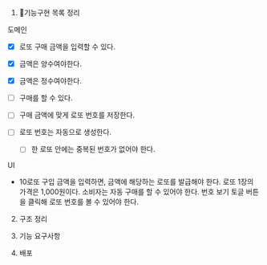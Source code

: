1. 🎯기능구현 목록 정리

도메인

- [x] 로또 구매 금액을 입력할 수 있다.
- [x] 금액은 양수여야한다.
- [x] 금액은 정수여야한다.

- [ ] 구매를 할 수 있다.
- [ ] 구매 금액에 맞게 로또 번호를 저장한다.
- [ ] 로또 번호는 자동으로 생성한다.
  - [ ] 한 로또 안에는 중복된 번호가 없어야 한다.

UI

- 10로또 구입 금액을 입력하면, 금액에 해당하는 로또를 발급해야 한다.
  로또 1장의 가격은 1,000원이다.
  소비자는 자동 구매를 할 수 있어야 한다.
  번호 보기 토글 버튼을 클릭해 로또 번호를 볼 수 있어야 한다.

2. 구조 정리

3. 기능 요구사항

4. 배포
